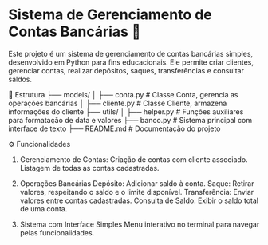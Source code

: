 # Sistema de Gerenciamento de Contas Bancárias 🏦
Este projeto é um sistema de gerenciamento de contas bancárias simples, desenvolvido em Python para fins educacionais.
Ele permite criar clientes, gerenciar contas, realizar depósitos, saques, transferências e consultar saldos. 

📁 Estrutura
├── models/
│   ├── conta.py          # Classe Conta, gerencia as operações bancárias
│   ├── cliente.py        # Classe Cliente, armazena informações do cliente
├── utils/
│   ├── helper.py         # Funções auxiliares para formatação de data e valores
├── banco.py              # Sistema principal com interface de texto
├── README.md             # Documentação do projeto

⚙️ Funcionalidades
1. Gerenciamento de Contas:
  Criação de contas com cliente associado.
  Listagem de todas as contas cadastradas.

3. Operações Bancárias
  Depósito: Adicionar saldo à conta.
  Saque: Retirar valores, respeitando o saldo e o limite disponível.
  Transferência: Enviar valores entre contas cadastradas.
  Consulta de Saldo: Exibir o saldo total de uma conta.

5. Sistema com Interface Simples
  Menu interativo no terminal para navegar pelas funcionalidades.
